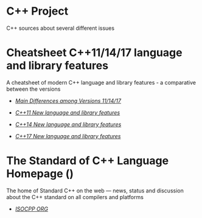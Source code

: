 # C++ Project
C++ sources about several different issues

# Cheatsheet C++11/14/17 language and library features
A cheatsheet of modern C++ language and library features - a comparative between the versions 

- [*Main Differences among Versions 11/14/17*](https://github.com/AnthonyCalandra/modern-cpp-features)

- [*C++11 New language and library features*](https://github.com/AnthonyCalandra/modern-cpp-features/blob/master/CPP11.md)

- [*C++14 New language and library features*](https://github.com/AnthonyCalandra/modern-cpp-features/blob/master/CPP14.md)

- [*C++17 New language and library features*](https://github.com/AnthonyCalandra/modern-cpp-features/blob/master/CPP17.md)

# The Standard of C++ Language Homepage ()
The home of Standard C++ on the web — news, status and discussion about the C++ standard on all compilers and platforms

- [*ISOCPP ORG*](https://isocpp.org/)


